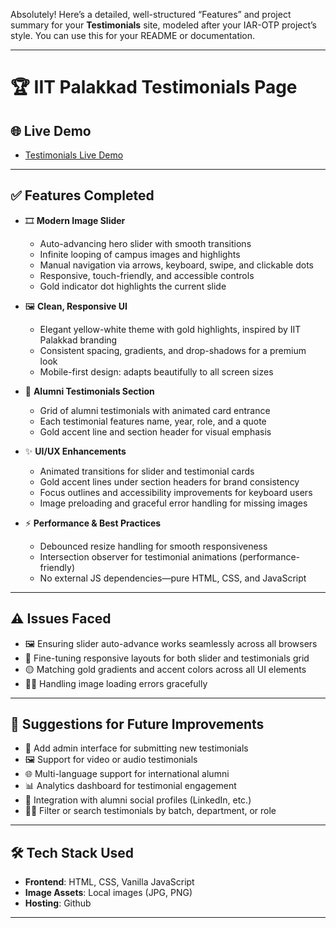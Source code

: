 Absolutely! Here’s a detailed, well-structured “Features” and project summary for your **Testimonials** site, modeled after your IAR-OTP project’s style. You can use this for your README or documentation.

---

# 🏆 IIT Palakkad Testimonials Page

## 🌐 Live Demo
* [Testimonials Live Demo](https://kiran-8287.github.io/IAR-Testimonials/) 

---

## ✅ Features Completed

- 🎞 **Modern Image Slider**
  - Auto-advancing hero slider with smooth transitions
  - Infinite looping of campus images and highlights
  - Manual navigation via arrows, keyboard, swipe, and clickable dots
  - Responsive, touch-friendly, and accessible controls
  - Gold indicator dot highlights the current slide

- 🖼 **Clean, Responsive UI**
  - Elegant yellow-white theme with gold highlights, inspired by IIT Palakkad branding
  - Consistent spacing, gradients, and drop-shadows for a premium look
  - Mobile-first design: adapts beautifully to all screen sizes

- 💬 **Alumni Testimonials Section**
  - Grid of alumni testimonials with animated card entrance
  - Each testimonial features name, year, role, and a quote
  - Gold accent line and section header for visual emphasis

- ✨ **UI/UX Enhancements**
  - Animated transitions for slider and testimonial cards
  - Gold accent lines under section headers for brand consistency
  - Focus outlines and accessibility improvements for keyboard users
  - Image preloading and graceful error handling for missing images

- ⚡ **Performance & Best Practices**
  - Debounced resize handling for smooth responsiveness
  - Intersection observer for testimonial animations (performance-friendly)
  - No external JS dependencies—pure HTML, CSS, and JavaScript

---

## ⚠ Issues Faced

- 🖼 Ensuring slider auto-advance works seamlessly across all browsers
- 📱 Fine-tuning responsive layouts for both slider and testimonials grid
- 🟡 Matching gold gradients and accent colors across all UI elements
- 🧑‍💻 Handling image loading errors gracefully

---

## 🚀 Suggestions for Future Improvements

- 📝 Add admin interface for submitting new testimonials
- 🖼 Support for video or audio testimonials
- 🌐 Multi-language support for international alumni
- 📊 Analytics dashboard for testimonial engagement
- 🔗 Integration with alumni social profiles (LinkedIn, etc.)
- 🧑‍🎓 Filter or search testimonials by batch, department, or role

---

## 🛠 Tech Stack Used

- **Frontend**: HTML, CSS, Vanilla JavaScript
- **Image Assets**: Local images (JPG, PNG)
- **Hosting**: Github

---
